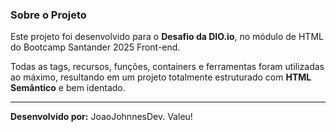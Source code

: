 ### Sobre o Projeto

Este projeto foi desenvolvido para o **Desafio da DIO.io**, no módulo de HTML do Bootcamp Santander 2025 Front-end.

Todas as tags, recursos, funções, containers e ferramentas foram utilizadas ao máximo, resultando em um projeto totalmente estruturado com **HTML Semântico** e bem identado.

---

**Desenvolvido por:** JoaoJohnnesDev. Valeu!
